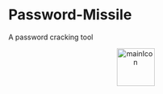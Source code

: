 # Password-Missile
A  password cracking tool
<p align="center">
  <img width="75" src="resources/src/resources/graphicsResources/logoWithName.png" alt="mainIcon">
</p>

